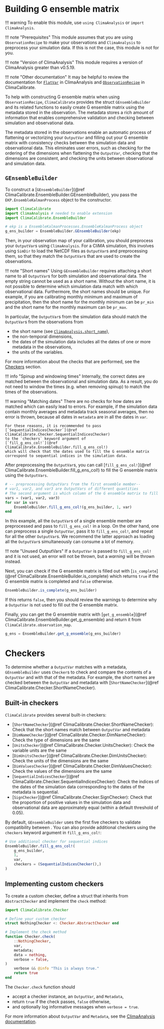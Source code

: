 # Building G ensemble matrix

!!! warning
    To enable this module, use `using ClimaAnalysis` or `import ClimaAnalysis`.

!!! note "Prerequisites"
    This module assumes that you are using `ObservationRecipe` to make your
    observations and `ClimaAnalysis` to preprocess your simulation data. If this
    is not the case, this module is not for you.

!!! note "Version of ClimaAnalysis"
    This module requires a version of ClimaAnalysis greater than v0.5.19.

!!! note "Other documentation"
    It may be helpful to review the documentation for
    [`FlatVar`](https://clima.github.io/ClimaAnalysis.jl/dev/flat/) in
    ClimaAnalysis and [`ObservationRecipe`](@ref) in ClimaCalibrate.

To help with constructing G ensemble matrix when using `ObservationRecipe`,
`ClimaCalibrate` provides the struct `GEnsembleBuilder` and its related
functions to easily create G ensemble matrix using the metadata stored in the
observation. The metadata stores a rich amount of information that enables
comprehensive validation and checking between simulation and
observational data.

The metadata stored in the observations enable an automatic process of
flattening or vectorizing your `OutputVar` and filling out your G ensemble
matrix with consistency checks between the simulation data and observational
data. This eliminates user errors, such as checking for the ordering of the
dimensions when flattening the `OutputVar`, checking that the dimensions are
consistent, and checking the units between observational and simulation data.

## `GEnsembleBuilder`

To construct a [`GEnsembleBuilder`](@ref ClimaCalibrate.EnsembleBuilder.GEnsembleBuilder),
you pass the `EKP.EnsembleKalmanProcess` object to the constructor.

```julia
import ClimaCalibrate
import ClimaAnalysis # needed to enable extension
import ClimaCalibrate.EnsembleBuilder

# ekp is a EnsembleKalmanProcesses.EnsembleKalmanProcess object
g_ens_builder = EnsembleBuilder.GEnsembleBuilder(ekp)
```

Then, in your observation map of your calibration, you should preprocess your
`OutputVar`s using `ClimaAnalysis`. For a CliMA simulation, this involves using
`SimDir` to load the NetCDF files as `OutputVar`s and preprocessing them, so
that they match the `OutputVar`s that are used to create the observations.

!!! note "Short names"
    Using `GEnsembleBuilder` requires attaching a short name to all `OutputVar`s
    for both simulation and observational data. The empty string cannot be used
    as a short name. Without the short name, it is not possible to determine
    which simulation data match with which observational data. Furthermore, the
    short names should be unique. For example, if you are calibrating monthly
    minimum and maximum of precipitation, then the short name for the monthly
    minimum can be `pr_min` and the short name for the monthly maximum can be
    `pr_max`.

In particular, the `OutputVar`s from the simulation data should match the
`OutputVar`s from the observations from
- the short name (see
  [`ClimaAnalysis.short_name`](https://clima.github.io/ClimaAnalysis.jl/dev/api/#ClimaAnalysis.Var.short_name)),
- the non-temporal dimensions,
- the dates of the simulation data includes all the dates of one or more
  metadata in the observations,
- the units of the variables.

For more information about the checks that are performed, see the
[Checkers](#checkers) section.

!!! info "Spinup and windowing times"
    Internally, the correct dates are matched between the observational and
    simulation data. As a result, you do not need to window the times (e.g. when
    removing spinup) to match the times of the observations.

!!! warning "Matching dates"
    There are no checks for how dates are matched which can easily lead to
    errors. For example, if the simulation data contain monthly averages and
    metadata track seasonal averages, then no error is thrown, because all dates
    in `metadata` are in all the dates in `var`.

    For these reasons, it is recommended to pass
    [`SequentialIndicesChecker`](@ref ClimaCalibrate.Checker.SequentialIndicesChecker)
    to the `checkers` keyword argument of
    [`fill_g_ens_col!`](@ref ClimaCalibrate.EnsembleBuilder.fill_g_ens_col!)
    which will check that the dates used to fill the G ensemble matrix
    correspond to sequential indices in the simulation data.

After preprocessing the `OutputVar`s, you can call
[`fill_g_ens_col!`](@ref ClimaCalibrate.EnsembleBuilder.fill_g_ens_col!) to fill
the G ensemble matrix using the `OutputVars`.

```julia
# -- preprocessing OutputVars from the first ensemble member--
# var1, var2, and var3 are OutputVars of different quantities
# The second argument is which column of the G ensemble matrix to fill out
vars = (var1, var2, var3)
for var in vars
    EnsembleBuilder.fill_g_ens_col!(g_ens_builder, 1, var)
end
```

In this example, all the `OutputVar`s of a single ensemble member are
preprocessed and pass to `fill_g_ens_col!` in a loop. On the other hand, one can
preprocess a single `OutputVar`, pass it to `fill_g_ens_col!`, and repeat for
all the other `OutputVar`s. We recommend the latter approach as loading all the
`OutputVar`s simultaneously can consume a lot of memory.

!!! note "Unused OutputVars"
    If a `OutputVar` is passed to `fill_g_ens_col!` and it is not used, an error
    will not be thrown, but a *warning* will be thrown instead.

Next, you can check if the G ensemble matrix is filled out with
[`is_complete`](@ref ClimaCalibrate.EnsembleBuilder.is_complete) which returns
`true` if the G ensemble matrix is completed and `false` otherwise.

```julia
EnsembleBuilder.is_complete(g_ens_builder)
```

If this returns `false`, then you should review the warnings to determine why a
`OutputVar` is not used to fill out the G ensemble matrix.

Finally, you can get the G ensemble matrix with
[`get_g_ensemble`](@ref ClimaCalibrate.EnsembleBuilder.get_g_ensemble) and
return it from `ClimaCalibrate.observation_map`.

```julia
g_ens = EnsembleBuilder.get_g_ensemble(g_ens_builder)
```

# Checkers

To determine whether a `OutputVar` matches with a metadata, `GEnsembleBuilder`
uses `Checker`s to check and compare the contents of a `OutputVar` and with that
of the metadata. For example, the short names are checked between the
`OutputVar` and metadata with
[`ShortNameChecker`](@ref ClimaCalibrate.Checker.ShortNameChecker).

## Built-in checkers

`ClimaCalibrate` provides several built-in checkers:

- [`ShortNameChecker`](@ref ClimaCalibrate.Checker.ShortNameChecker): Check
  that the short names match between `OutputVar` and metadata
- [`DimNameChecker`](@ref ClimaCalibrate.Checker.DimNameChecker): Check
  the type of dimensions are the same
- [`UnitsChecker`](@ref ClimaCalibrate.Checker.UnitsChecker): Check the
  variable units are the same
- [`DimUnitsChecker`](@ref ClimaCalibrate.Checker.DimUnitsChecker): Check
  the units of the dimensions are the same
- [`DimValuesChecker`](@ref ClimaCalibrate.Checker.DimValuesChecker): Check the
  values of the dimensions are the same
- [`SequentialIndicesChecker`](@ref ClimaCalibrate.Checker.SequentialIndicesChecker):
  Check the indices of the dates of the simulation data corresponding to the
  dates of the metadata is sequential.
- [`SignChecker`](@ref ClimaCalibrate.Checker.SignChecker):
  Check that the proportion of positive values in the simulation data and
  observational data are approximately equal (within a default threshold of
  0.05).

By default, `GEnsembleBuilder` uses the first five checkers to validate
compatibility between . You can also provide additional checkers using the `checkers`
keyword argument in `fill_g_ens_col!`:

```julia
# Use additional checker for sequential indices
EnsembleBuilder.fill_g_ens_col!(
    g_ens_builder,
    1, 
    var,
    checkers = (SequentialIndicesChecker(),)
)
```

## Implementing custom checkers

To create a custom checker, define a struct that inherits from `AbstractChecker`
and implement the `check` method:

```julia
import ClimaCalibrate.Checker

# Define your custom checker
struct NothingChecker <: Checker.AbstractChecker end

# Implement the check method
function Checker.check(
    ::NothingChecker,
    var,
    metadata;
    data = nothing,
    verbose = false,
)
    verbose && @info "This is always true."
    return true
end
```

The `Checker.check` function should
- accept a checker instance, an `OutputVar`, and `Metadata`,
- return `true` if the check passes, `false` otherwise,
- and optionally log informative messages when `verbose = true`.

For more information about `OutputVar` and `Metadata`, see the
[ClimaAnalysis documentation](https://clima.github.io/ClimaAnalysis.jl/dev/).
